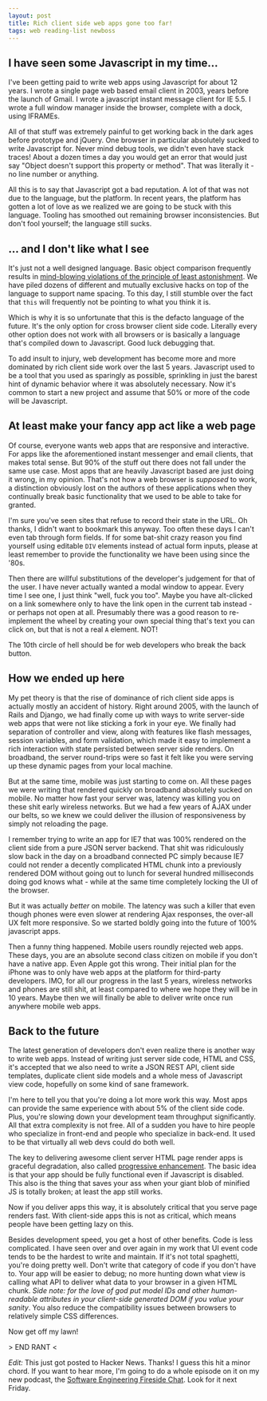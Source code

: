 ```yaml
---
layout: post
title: Rich client side web apps gone too far!
tags: web reading-list newboss
---
```


## I have seen some Javascript in my time...

I've been getting paid to write web apps using Javascript for about 12 years. I
wrote a single page web based email client in 2003, years before the launch of
Gmail. I wrote a javascript instant message client for IE 5.5. I wrote a full
window manager inside the browser, complete with a dock, using IFRAMEs.

All of that stuff was extremely painful to get working back in the dark ages
before prototype and jQuery. One browser in particular absolutely sucked to write
Javascript for. Never mind debug tools, we didn't even have stack traces! About a
dozen times a day you would get an error that would just say "Object doesn't
support this property or method". That was literally it - no line number or
anything.

All this is to say that Javascript got a bad reputation. A lot of that was not
due to the language, but the platform. In recent years, the platform has gotten
a lot of love as we realized we are going to be stuck with this language. Tooling
has smoothed out remaining browser inconsistencies. But don't fool yourself; the
language still sucks.


## ... and I don't like what I see

It's just not a well designed language. Basic object comparison frequently results
in [mind-blowing violations of the principle of least astonishment](http://wtfjs.com/).
We have piled dozens of different and mutually exclusive hacks on top of the
language to support name spacing. To this day, I still stumble over the fact that
`this` will frequently not be pointing to what you think it is.

Which is why it is so unfortunate that this is the defacto language of the future.
It's the only option for cross browser client side code. Literally every other
option does not work with all browsers or is basically a language that's compiled
down to Javascript. Good luck debugging that.

To add insult to injury, web development has become more and more dominated by
rich client side work over the last 5 years. Javascript used to be a tool that
you used as sparingly as possible, sprinkling in just the barest hint of dynamic
behavior where it was absolutely necessary. Now it's common to start a new project
and assume that 50% or more of the code will be Javascript.


## At least make your fancy app act like a web page

Of course, everyone wants web apps that are responsive and interactive. For apps
like the aforementioned instant messenger and email clients, that makes total
sense. But 90% of the stuff out there does not fall under the same use case. Most
apps that are heavily Javascript based are just doing it wrong, in my opinion.
That's not how a web browser is *supposed* to work, a distinction obviously lost on
the authors of these applications when they continually break basic functionality
that we used to be able to take for granted.

I'm sure you've seen sites that refuse to record their state in the URL. Oh thanks,
I didn't want to bookmark this anyway. Too often these days I can't even tab through
form fields. If for some bat-shit crazy reason you find yourself using editable
`DIV` elements instead of actual form inputs, please at least remember to provide
the functionality we have been using since the '80s.

Then there are willful substitutions of the developer's judgement for that of the user.
I have never actually wanted a modal window to appear. Every time I see one, I just think
"well, fuck you too". Maybe you have alt-clicked on a link somewhere
only to have the link open in the current tab instead - or perhaps not open at all.
Presumably there was a good reason to re-implement the wheel by creating your own
special thing that's text you can click on, but that is not a real `A` element. NOT!

The 10th circle of hell should be for web developers who break the back button.


## How we ended up here

My pet theory is that the rise of dominance of rich client side apps is actually
mostly an accident of history. Right around 2005, with the launch of Rails and Django,
we had finally come up with ways to write server-side web apps that were not like
sticking a fork in your eye. We finally had separation of controller and view, along
with features like flash messages, session variables, and form validation, which
made it easy to implement a rich interaction with state persisted between server
side renders. On broadband, the server round-trips were so fast it felt like you
were serving up these dynamic pages from your local machine.

But at the same time, mobile was just starting to come on. All these pages we were
writing that rendered quickly on broadband absolutely sucked on mobile. No matter
how fast your server was, latency was killing you on these shit early wireless
networks. But we had a few years of AJAX under our belts, so we knew we could
deliver the illusion of responsiveness by simply not reloading the page.

I remember trying to write an app for IE7 that was 100% rendered on the client
side from a pure JSON server backend. That shit was ridiculously slow back in the
day on a broadband connected PC simply because IE7 could not render a decently
complicated HTML chunk into a previously rendered DOM without going out to lunch
for several hundred milliseconds doing god knows what - while at the same time
completely locking the UI of the browser.

But it was actually *better* on mobile. The latency was such a killer that even
though phones were even slower at rendering Ajax responses, the over-all UX felt
more responsive. So we started boldly going into the future of 100% javascript
apps.

Then a funny thing happened. Mobile users roundly rejected web apps. These days,
you are an absolute second class citizen on mobile if you don't have a native app.
Even Apple got this wrong. Their initial plan for the iPhone was to only have web
apps at the platform for third-party developers. IMO, for all our progress in
the last 5 years, wireless networks and phones are still shit, at least compared
to where we hope they will be in 10 years. Maybe then we will finally be able to
deliver write once run anywhere mobile web apps.


## Back to the future

The latest generation of developers don't even realize there is another way to
write web apps. Instead of writing just server side code, HTML and CSS, it's accepted
that we also need to write a JSON REST API, client side templates, duplicate client
side models and a whole mess of Javascript view code, hopefully on some kind of
sane framework.

I'm here to tell you that you're doing a lot more work this way. Most apps can
provide the same experience with about 5% of the client side code. Plus, you're
slowing down your development team throughput significantly. All that extra
complexity is not free. All of a sudden you have to hire people who specialize
in front-end and people who specialize in back-end. It used to be that virtually
all web devs could do both well.

The key to delivering awesome client server HTML page render apps is graceful
degradation, also called [progressive enhancement](http://en.wikipedia.org/wiki/Progressive_enhancement).
The basic idea is that your app should be fully functional even if Javascript is
disabled. This also is the thing that saves your ass when your giant blob of
minified JS is totally broken; at least the app still works.

Now if you deliver apps this way, it is absolutely critical that you serve
page renders fast. With client-side apps this is not as critical, which means
people have been getting lazy on this.

Besides development speed, you get a host of other benefits. Code is less
complicated. I have seen over and over again in my work that UI event code tends
to be the hardest to write and maintain. If it's not total spaghetti, you're doing
pretty well. Don't write that category of code if you don't have to. Your app
will be easier to debug; no more hunting down what view is calling what API to
deliver what data to your browser in a given HTML chunk. *Side note: for the love
of god put model IDs and other human-readable attributes in your client-side
generated DOM if you value your sanity*. You also reduce the compatibility
issues between browsers to relatively simple CSS differences.

Now get off my lawn!

&gt; END RANT &lt;

*Edit:* This just got posted to Hacker News. Thanks! I guess this hit a minor chord.
If you want to hear more, I'm going to do a whole episode on it on my new podcast,
the [Software Engineering Fireside Chat](http://t.co/jqnKhxF1K8). Look for it next Friday.
